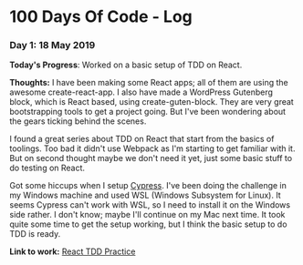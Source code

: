 # 100 Days Of Code - Log

### Day 1: 18 May 2019

**Today's Progress**: Worked on a basic setup of TDD on React.

**Thoughts:** I have been making some React apps; all of them are using the
awesome create-react-app. I also have made a WordPress Gutenberg block, which is
React based, using create-guten-block. They are very great bootstrapping tools
to get a project going. But I've been wondering about the gears ticking behind
the scenes.

I found a great series about TDD on React that start from the basics of
toolings. Too bad it didn't use Webpack as I'm starting to get familiar with it.
But on second thought maybe we don't need it yet, just some basic stuff to do
testing on React.

Got some hiccups when I setup [Cypress](http://cypress.io). I've been doing the
challenge in my Windows machine and used WSL (Windows Subsystem for Linux). It
seems Cypress can't work with WSL, so I need to install it on the Windows side
rather. I don't know; maybe I'll continue on my Mac next time. It took quite
some time to get the setup working, but I think the basic setup to do TDD is
ready.

**Link to work:**
[React TDD Practice](https://github.com/indralukmana/React-TDD-Practice)
